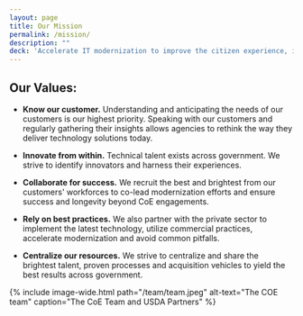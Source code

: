 ```yaml
---
layout: page
title: Our Mission
permalink: /mission/
description: ""
deck: 'Accelerate IT modernization to improve the citizen experience, improve outcomes and reduce legacy IT spending across the government.'
---
```



## Our Values:

* **Know our customer.** Understanding and anticipating the needs of our customers is our highest priority. Speaking with our customers and regularly gathering their insights allows agencies to rethink the way they deliver technology solutions today.

* **Innovate from within.** Technical talent exists across government. We strive to identify innovators and harness their experiences.

* **Collaborate for success.** We recruit the best and brightest from our customers' workforces to co-lead modernization efforts and ensure success and longevity beyond CoE engagements.

* **Rely on best practices.** We also partner with the private sector to implement the latest technology, utilize commercial practices, accelerate modernization and avoid common pitfalls.

* **Centralize our resources.** We strive to centralize and share the brightest talent, proven processes and acquisition vehicles to yield the best results across government.

{% include image-wide.html path="/team/team.jpeg" alt-text="The COE team" caption="The CoE Team and USDA Partners" %}
